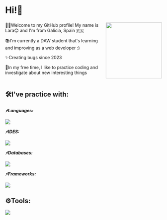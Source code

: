 <h1 align="left">Hi!👋</h1>

###

<!--<img align="right" height="200" weight="200" src="https://github.com/user-attachments/assets/920a1cc0-e4db-402b-8c03-1c016e46b680" /> -->
<!-- <img align="right" height="150" weight="150" src="https://i.imgflip.com/65efzo.gif" /> -->
<img align="right" height="180" weight="180" src="https://github.com/user-attachments/assets/a661aa2d-30c8-4cf3-a5c1-ac69eb8b7cfd" />

###

<p align="left">👩‍💻Welcome to my GitHub profile! My name is Lara😊 and I'm from Galicia, Spain &#127466;&#127480;<br></p>
<p align="left">📚I'm currently a DAW student that's learning and improving as a web developer :)<br></p>
<p align="left">✨Creating bugs since 2023<br></p>
<p align="left">👀In my free time, I like to practice coding and investigate about new interesting things<br><br></p>

###

<h2 align="left">🛠️I've practice with:</h2>

###

<p align="left"><b><i>⚡Languages:</i></b></p>
<img src="https://skillicons.dev/icons?i=js,html,css,java,cs,sass" />
<p align="left"><b><i>⚡IDES:</i></b></p>
<img src="https://skillicons.dev/icons?i=eclipse,idea,visualstudio,vscode" />
<p align="left"><b><i>⚡Databases:</i></b></p>
<img src="https://skillicons.dev/icons?i=mysql" />
<p align="left"><b><i>⚡Frameworks:</i></b></p>
<img src="https://skillicons.dev/icons?i=dotnet,jquery" />

###

<h2 align="left">⚙️Tools:</h2>
<img src="https://skillicons.dev/icons?i=github,githubactions,docker,powershell,bash,wordpress,linux,windows,ubuntu" />

###

